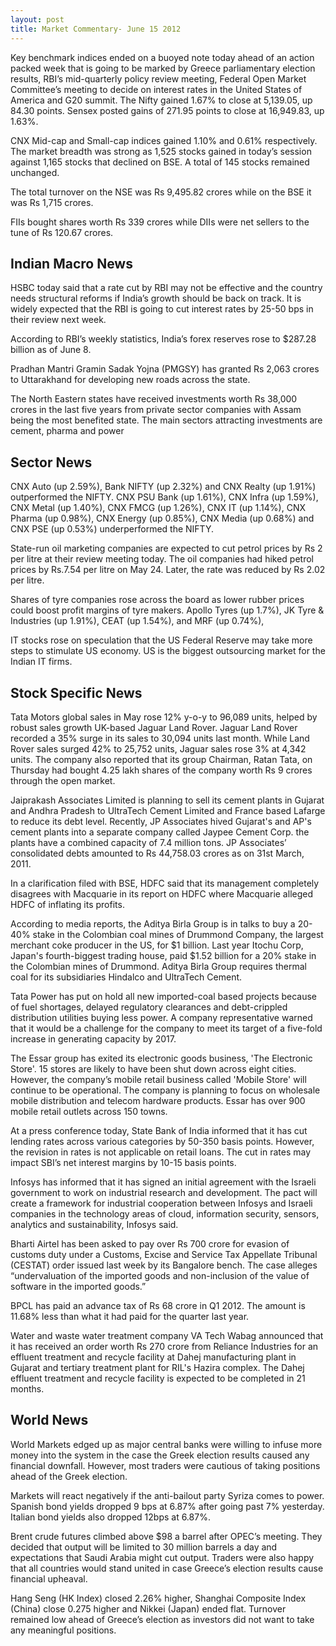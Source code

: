 ```yaml
---
layout: post
title: Market Commentary- June 15 2012
---
```

Key benchmark indices ended on a buoyed note today ahead of an action packed week that is going to be marked by Greece parliamentary election results, RBI’s mid-quarterly policy review meeting, Federal Open Market Committee’s meeting to decide on interest rates in the United States of America and G20 summit. The Nifty gained 1.67% to close at 5,139.05, up 84.30 points. Sensex posted gains of 271.95 points to close at 16,949.83, up 1.63%.

CNX Mid-cap and Small-cap indices gained 1.10% and 0.61% respectively.
The market breadth was strong as 1,525 stocks gained in today’s session against 1,165 stocks that declined on BSE. A total of 145 stocks remained unchanged.

The total turnover on the NSE was Rs 9,495.82 crores while on the BSE it was Rs 1,715 crores. 

FIIs bought shares worth Rs 339 crores while DIIs were net sellers to the tune of Rs 120.67 crores.

<!---abstract-->

Indian Macro News
------------------
HSBC today said that a rate cut by RBI may not be effective and the country needs structural reforms if India’s growth should be back on track. It is widely expected that the RBI is going to cut interest rates by 25-50 bps in their review next week.

According to RBI’s weekly statistics, India’s forex reserves rose to $287.28 billion as of June 8.

Pradhan Mantri Gramin Sadak Yojna (PMGSY) has granted Rs 2,063 crores to Uttarakhand for developing new roads across the state.

The North Eastern states have received investments worth Rs 38,000 crores in the last five years from private sector companies with Assam being the most benefited state. The main sectors attracting investments are cement, pharma and power


Sector News
-----------
CNX Auto (up 2.59%), Bank NIFTY (up 2.32%) and CNX Realty (up 1.91%) outperformed the NIFTY. CNX PSU Bank (up 1.61%), CNX Infra (up 1.59%), CNX Metal (up 1.40%), CNX FMCG (up 1.26%), CNX IT (up 1.14%), CNX Pharma (up 0.98%), CNX Energy (up 0.85%), CNX Media (up 0.68%) and CNX PSE (up 0.53%) underperformed the NIFTY.

State-run oil marketing companies are expected to cut petrol prices by Rs 2 per litre at their review meeting today. The oil companies had hiked petrol prices by Rs.7.54 per litre on May 24. Later, the rate was reduced by Rs 2.02 per litre. 

Shares of tyre companies rose across the board as lower rubber prices could boost profit margins of tyre makers. Apollo Tyres (up 1.7%), JK Tyre & Industries (up 1.91%), CEAT (up 1.54%), and MRF (up 0.74%), 

IT stocks rose on speculation that the US Federal Reserve may take more steps to stimulate US economy. US is the biggest outsourcing market for the Indian IT firms. 


Stock Specific News
-----------------------

Tata Motors global sales in May rose 12% y-o-y to 96,089 units, helped by robust sales growth UK-based Jaguar Land Rover. Jaguar Land Rover recorded a 35% surge in its sales to 30,094 units last month. While Land Rover sales surged 42% to 25,752 units, Jaguar sales rose 3% at 4,342 units. The company also reported that its group Chairman, Ratan Tata, on Thursday had bought 4.25 lakh shares of the company worth Rs 9 crores through the open market. 

Jaiprakash Associates Limited is planning to sell its cement plants in Gujarat and Andhra Pradesh to UltraTech Cement Limited and France based Lafarge to reduce its debt level. Recently, JP Associates hived Gujarat's and AP's cement plants into a separate company called Jaypee Cement Corp. the plants have a combined capacity of 7.4 million tons. JP Associates’ consolidated debts amounted to Rs 44,758.03 crores as on 31st March, 2011.

In a clarification filed with BSE, HDFC said that its management completely disagrees with Macquarie in its report on HDFC where Macquarie alleged HDFC of inflating its profits.

According to media reports, the Aditya Birla Group is in talks to buy a 20-40% stake in the Colombian coal mines of Drummond Company, the largest merchant coke producer in the US, for $1 billion. Last year Itochu Corp, Japan's fourth-biggest trading house, paid $1.52 billion for a 20% stake in the Colombian mines of Drummond. Aditya Birla Group requires thermal coal for its subsidiaries Hindalco and UltraTech Cement.

Tata Power has put on hold all new imported-coal based projects because of fuel shortages, delayed regulatory clearances and debt-crippled distribution utilities buying less power. A company representative warned that it would be a challenge for the company to meet its target of a five-fold increase in generating capacity by 2017.

The Essar group has exited its electronic goods business, 'The Electronic Store'. 15 stores are likely to have been shut down across eight cities. However, the company’s mobile retail business called 'Mobile Store' will continue to be operational. The company is planning to focus on wholesale mobile distribution and telecom hardware products. Essar has over 900 mobile retail outlets across 150 towns. 

At a press conference today, State Bank of India informed that it has cut lending rates across various categories by 50-350 basis points. However, the revision in rates is not applicable on retail loans. The cut in rates may impact SBI’s net interest margins by 10-15 basis points.

Infosys has informed that it has signed an initial agreement with the Israeli government to work on industrial research and development. The pact will create a framework for industrial cooperation between Infosys and Israeli companies in the technology areas of cloud, information security, sensors, analytics and sustainability, Infosys said.

Bharti Airtel has been asked to pay over Rs 700 crore for evasion of customs duty under a Customs, Excise and Service Tax Appellate Tribunal (CESTAT) order issued last week by its Bangalore bench. The case alleges “undervaluation of the imported goods and non-inclusion of the value of software in the imported goods.” 

BPCL has paid an advance tax of Rs 68 crore in Q1 2012. The amount is 11.68% less than what it had paid for the quarter last year.

Water and waste water treatment company VA Tech Wabag announced that it has received an order worth Rs 270 crore from Reliance Industries for an effluent treatment and recycle facility at Dahej manufacturing plant in Gujarat and tertiary treatment plant for RIL's Hazira complex. The Dahej effluent treatment and recycle facility is expected to be completed in 21 months.


World News
---------------
World Markets edged up as major central banks were willing to infuse more money into the system in the case the Greek election results caused any financial downfall.  However, most traders were cautious of taking positions ahead of the Greek election. 

Markets will react negatively if the anti-bailout party Syriza comes to power. Spanish bond yields dropped 9 bps at 6.87% after going past 7% yesterday. Italian bond yields also dropped 12bps at 6.87%. 

Brent crude futures climbed above $98 a barrel after OPEC’s meeting. They decided that output will be limited to 30 million barrels a day and expectations that Saudi Arabia might cut output. Traders were also happy that all countries would stand united in case Greece’s election results cause financial upheaval. 

Hang Seng (HK Index) closed 2.26% higher, Shanghai Composite Index (China) close 0.275 higher and Nikkei (Japan) ended flat. Turnover remained low ahead of Greece’s election as investors did not want to take any meaningful positions.
